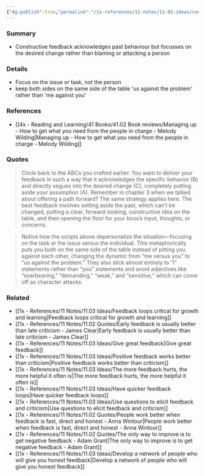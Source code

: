 ```yaml
---
{"dg-publish":true,"permalink":"/1x-references/11-notes/11-03-ideas/constructive-feedback-focusses-on-the-way-forward-and-not-past-actions/","title":"Constructive feedback focusses on the way forward and not past actions","created":"2025-09-21T17:15:11.953+03:00","updated":"2025-09-23T08:02:28.898+03:00"}
---
```



### Summary
- Constructive feedback acknowledges past behaviour but focusses on the desired change rather than blaming or attacking a person

### Details
- Focus on the issue or task, not the person
- keep both sides on the same side of the table 'us against the problem' rather than 'me against you'

### References
- [[4x - Reading and Learning/41 Books/41.02 Book reviews/Managing up - How to get what you need from the people in charge - Melody Wilding\|Managing up - How to get what you need from the people in charge - Melody Wilding]]

### Quotes
> Circle back to the ABCs you crafted earlier. You want to deliver your feedback in such a way that it acknowledges the specific behavior (B) and directly segues into the desired change (C), completely putting aside your assumption (A). Remember in chapter 3 when we talked about offering a path forward? The same strategy applies here. The best feedback involves setting aside the past, which can’t be changed, putting a clear, forward-looking, constructive idea on the table, and then opening the floor for your boss’s input, thoughts, or concerns.

> Notice how the scripts above depersonalize the situation—focusing on the task or the issue versus the individual. This metaphorically puts you both on the same side of the table instead of pitting you against each other, changing the dynamic from “me versus you” to “us against the problem.” They also stick almost entirely to “I” statements rather than “you” statements and avoid adjectives like “overbearing,” “demanding,” “weak,” and “sensitive,” which can come off as character attacks.


### Related
- [[1x - References/11 Notes/11.03 Ideas/Feedback loops critical for growth and learning\|Feedback loops critical for growth and learning]]
- [[1x - References/11 Notes/11.02 Quotes/Early feedback is usually better than late criticism - James Clear\|Early feedback is usually better than late criticism - James Clear]]
- [[1x - References/11 Notes/11.03 Ideas/Give great feedback\|Give great feedback]]
- [[1x - References/11 Notes/11.03 Ideas/Positive feedback works better than criticism\|Positive feedback works better than criticism]]
- [[1x - References/11 Notes/11.03 Ideas/The more feedback hurts, the more helpful it often is\|The more feedback hurts, the more helpful it often is]]
- [[1x - References/11 Notes/11.03 Ideas/Have quicker feedback loops\|Have quicker feedback loops]]
- [[1x - References/11 Notes/11.03 Ideas/Use questions to elicit feedback and criticism\|Use questions to elicit feedback and criticism]]
- [[1x - References/11 Notes/11.02 Quotes/People work better when feedback is fast, direct and honest - Anna Wintour\|People work better when feedback is fast, direct and honest - Anna Wintour]]
- [[1x - References/11 Notes/11.02 Quotes/The only way to improve is to get negative feedback - Adam Grant\|The only way to improve is to get negative feedback - Adam Grant]]
- [[1x - References/11 Notes/11.03 Ideas/Develop a network of people who will give you honest feedback\|Develop a network of people who will give you honest feedback]]
